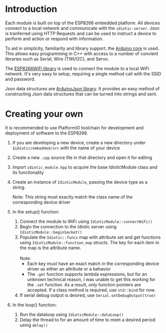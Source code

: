 # Introduction
Each module is built on top of the ESP8266 embedded platform. All devices connect to a local network and communicate with the `idiotic-server`. Json is tranferred using HTTP Requests and can be used to instruct a device to perform and action or respond with information. 

To aid in simplicity, familiarity and library support, the [Arduino core](https://github.com/esp8266/Arduino "Arduino core") is used. This allows easy programming in C++ with access to a number of convient libraries such as Serial, Wire (TWI/I2C), and Servo.

The [ESP8266WiFi library](https://github.com/esp8266/Arduino/tree/master/libraries/ESP8266WiFi "ESP8266WiFi library") is used to connect the module to a local WiFi network. It's very easy to setup, requiring a single method call with the SSID and password.

Json data structures are  [ArduinoJson library](https://github.com/bblanchon/ArduinoJson "ArduinoJson library"). It provides an easy method of constructing Json data structures that can be turned into strings and sent. 

# Creating your own
It is recommended to use PlatformIO toolchain for development and deployment of software to the ESP8266.

1. If you are developing a new device, create a new directory under `$idiotic/embedded/src` with the name of your device
2. Create a new `.cpp` source file in that directory and open it for editing
3. Import `idiotic_module.hpp` to acquire the base IdioticModule class and its functionality
4. Create an instance of `IdioticModule`, passing the device type as a string.

    Note: This string must exactly match the class name of the corresponding device driver
5. In the setup() function:
    1. Connect the module to WiFi using `IdioticModule::connectWiFi()`
    2. Begin the connection to the Idiotic server using `IdioticModule::beginSocket()`
    3. Populate the `Idiotic::funcs` map with attribute set and get functions using `IdioticModule::function_map`
    structs. The key for each item in the map is the attribute name. <br><br>
    Note:
        * Each key must have an exact match in the corresponding device driver as either an attribute or a behavior
        * The `.get` function supports lambda expressions, but for an unknown technical reason, I was unable to get this
        working for the `.set` function. As a result, only function pointers are accepted. If a class method is
        required, use `std::bind` for now.
    4. If serial debug output is desired, use `Serial.setDebugOutput(true)`
6. In the loop() function:
    1. Run the dataloop using `IdioticModule::dataLoop()`
    2. Delay the thread to for an amount of time to meet a desired period using `delay()`
